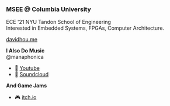 ### MSEE @ Columbia University
ECE '21 NYU Tandon School of Engineering <br>
Interested in Embedded Systems, FPGAs, Computer Architecture.

[davidhou.me](https://davidhou.me)
<br>

**I Also Do Music**
<br> @manaphonica
- :guitar: [Youtube](https://www.youtube.com/channel/UClM6ApTwiVqNMFnQBKkbLSA)
- :musical_score: [Soundcloud](https://soundcloud.com/ashment)

**And Game Jams**
- :video_game: [itch.io](https://gundamme.itch.io/)
<br>

<!--
[![Ashment's Github Stats](https://github-readme-stats.vercel.app/api?username=Ashment)](https://github.com/Ashment)
-->

<!--
**Ashment/Ashment** is a ✨ _special_ ✨ repository because its `README.md` (this file) appears on your GitHub profile.
-->
